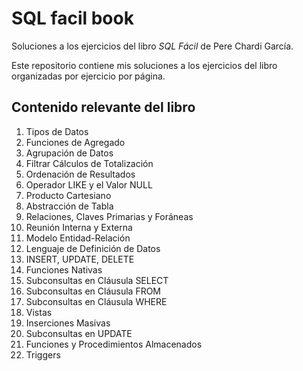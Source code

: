 # SQL facil book

Soluciones a los ejercicios del libro *SQL Fácil* de Pere Chardi García.

Este repositorio contiene mis soluciones a los ejercicios del libro organizadas por ejercicio por página.

## Contenido relevante del libro

1. Tipos de Datos
2. Funciones de Agregado
3. Agrupación de Datos
4. Filtrar Cálculos de Totalización
5. Ordenación de Resultados
6. Operador LIKE y el Valor NULL
7. Producto Cartesiano
8. Abstracción de Tabla
9. Relaciones, Claves Primarias y Foráneas
10. Reunión Interna y Externa
11. Modelo Entidad-Relación
12. Lenguaje de Definición de Datos
13. INSERT, UPDATE, DELETE
14. Funciones Nativas
15. Subconsultas en Cláusula SELECT
16. Subconsultas en Cláusula FROM
17. Subconsultas en Cláusula WHERE
18. Vistas
19. Inserciones Masivas
20. Subconsultas en UPDATE
21. Funciones y Procedimientos Almacenados
22. Triggers